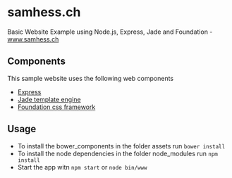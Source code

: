 # samhess.ch
Basic Website Example using Node.js, Express, Jade and Foundation - www.samhess.ch
## Components
This sample website uses the following web components
  * [Express](https://github.com/strongloop/express)
  * [Jade template engine](https://github.com/jadejs/jade)
  * [Foundation css framework](https://github.com/zurb/foundation-sites)

## Usage
  - To install the bower_components in the folder assets run ```bower install```
  - To install the node dependencies in the folder node_modules run ```npm install```
  - Start the app witn ```npm start``` or ```node bin/www```
